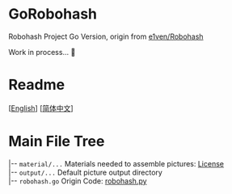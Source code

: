 # GoRobohash
Robohash Project Go Version, origin from [e1ven/Robohash](https://github.com/e1ven/Robohash)

Work in process... 🚧

# Readme
[[English](./README.md)] [[简体中文](./README_zh_CN.md)]

# Main File Tree
|-- `material/...` Materials needed to assemble pictures: [License](https://github.com/e1ven/Robohash#license)  
|-- `output/...`  Default picture output directory  
|-- `robohash.go`  Origin Code: [robohash.py](https://github.com/e1ven/Robohash/blob/master/robohash/robohash.py)
